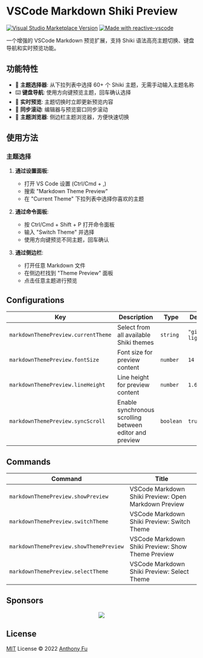 # VSCode Markdown Shiki Preview

<a href="https://marketplace.visualstudio.com/items?itemName=fxzer.vscode-markdown-shiki-preview" target="__blank"><img src="https://img.shields.io/visual-studio-marketplace/v/fxzer.vscode-markdown-shiki-preview.svg?color=eee&amp;label=VS%20Code%20Marketplace&logo=visual-studio-code" alt="Visual Studio Marketplace Version" /></a>
<a href="https://kermanx.github.io/reactive-vscode/" target="__blank"><img src="https://img.shields.io/badge/made_with-reactive--vscode-%23007ACC?style=flat&labelColor=%23229863"  alt="Made with reactive-vscode" /></a>

一个增强的 VSCode Markdown 预览扩展，支持 Shiki 语法高亮主题切换、键盘导航和实时预览功能。

## 功能特性

- 🎨 **主题选择器**: 从下拉列表中选择 60+ 个 Shiki 主题，无需手动输入主题名称
- ⌨️ **键盘导航**: 使用方向键预览主题，回车确认选择
- 🔄 **实时预览**: 主题切换时立即更新预览内容
- 📝 **同步滚动**: 编辑器与预览窗口同步滚动
- 🎯 **主题浏览器**: 侧边栏主题浏览器，方便快速切换

## 使用方法

### 主题选择

1. **通过设置面板**:
   - 打开 VS Code 设置 (Ctrl/Cmd + ,)
   - 搜索 "Markdown Theme Preview"
   - 在 "Current Theme" 下拉列表中选择你喜欢的主题

2. **通过命令面板**:
   - 按 Ctrl/Cmd + Shift + P 打开命令面板
   - 输入 "Switch Theme" 并选择
   - 使用方向键预览不同主题，回车确认

3. **通过侧边栏**:
   - 打开任意 Markdown 文件
   - 在侧边栏找到 "Theme Preview" 面板
   - 点击任意主题进行预览

## Configurations

<!-- configs -->

| Key                                 | Description                                             | Type      | Default          |
| ----------------------------------- | ------------------------------------------------------- | --------- | ---------------- |
| `markdownThemePreview.currentTheme` | Select from all available Shiki themes                  | `string`  | `"github-light"` |
| `markdownThemePreview.fontSize`     | Font size for preview content                           | `number`  | `14`             |
| `markdownThemePreview.lineHeight`   | Line height for preview content                         | `number`  | `1.6`            |
| `markdownThemePreview.syncScroll`   | Enable synchronous scrolling between editor and preview | `boolean` | `true`           |

<!-- configs -->

## Commands

<!-- commands -->

| Command                                 | Title                                         |
| --------------------------------------- | --------------------------------------------- |
| `markdownThemePreview.showPreview`      | VSCode Markdown Shiki Preview: Open Markdown Preview |
| `markdownThemePreview.switchTheme`      | VSCode Markdown Shiki Preview: Switch Theme          |
| `markdownThemePreview.showThemePreview` | VSCode Markdown Shiki Preview: Show Theme Preview    |
| `markdownThemePreview.selectTheme`      | VSCode Markdown Shiki Preview: Select Theme          |

<!-- commands -->

## Sponsors

<p align="center">
  <a href="https://cdn.jsdelivr.net/gh/antfu/static/sponsors.svg">
    <img src='https://cdn.jsdelivr.net/gh/antfu/static/sponsors.png'/>
  </a>
</p>

## License

[MIT](./LICENSE.md) License © 2022 [Anthony Fu](https://github.com/antfu)
